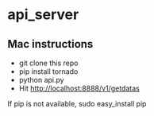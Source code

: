 # api_server

## Mac instructions
* git clone this repo
* pip install tornado
* python api.py
* Hit [http://localhost:8888/v1/getdatas](http://localhost:8888/v1/getdatas) 

If pip is not available, sudo easy_install pip
